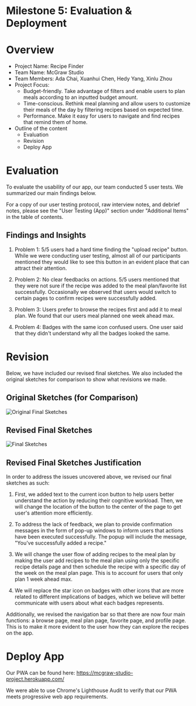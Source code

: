 # Milestone 5: Evaluation & Deployment

# Overview

- Project Name: Recipe Finder
- Team Name: McGraw Studio 
- Team Members: Ada Chai, Xuanhui Chen, Hedy Yang, Xinlu Zhou
- Project Focus:
    - Budget-friendly. Take advantage of filters and enable users to plan meals according to an inputted budget amount. 
    - Time-conscious. Rethink meal planning and allow users to customize their meals of the day by filtering recipes based on expected time. 
    - Performance. Make it easy for users to navigate and find recipes that remind them of home. 
- Outline of the content
    - Evaluation
    - Revision
    - Deploy App

# Evaluation

To evaluate the usability of our app, our team conducted 5 user tests. We summarized our main findings below. 

For a copy of our user testing protocol, raw interview notes, and debrief notes, please see the "User Testing (App)" section under "Additional Items" in the table of contents.

## Findings and Insights
1. Problem 1: 5/5 users had a hard time finding the "upload recipe" button. While we were conducting user testing, almost all of our participants mentioned they would like to see this button in an evident place that can attract their attention. 

2. Problem 2: No clear feedbacks on actions. 5/5 users mentioned that they were not sure if the recipe was added to the meal plan/favorite list successfully. Occasionally we observed that users would switch to certain pages to confirm recipes were successfully added. 

3. Problem 3: Users prefer to browse the recipes first and add it to meal plan. We found that our users meal planned one week ahead max.

4. Problem 4: Badges with the same icon confused users. One user said that they didn't understand why all the badges looked the same.

# Revision

Below, we have included our revised final sketches. We also included the original sketches for comparison to show what revisions we made.

## Original Sketches (for Comparison)
![Original Final Sketches](images/sketches/final_sketch.jpeg)

## Revised Final Sketches
![Final Sketches](images/sketches/revised_final_sketch.jpeg)

## Revised Final Sketches Justification

In order to address the issues uncovered above, we revised our final sketches as such:

1. First, we added text to the current icon button to help users better understand the action by reducing their cognitive workload. Then, we will change the location of the button to the center of the page to get user's attention more efficiently. 

2. To address the lack of feedback, we plan to provide confirmation messages in the form of pop-up windows to inform users that actions have been executed successfully. The popup will include the message, "You've successfully added a recipe." 

3. We will change the user flow of adding recipes to the meal plan by making the user add recipes to the meal plan using only the specific recipe details page and then schedule the recipe with a specific day of the week on the meal plan page. This is to account for users that only plan 1 week ahead max.

4. We will replace the star icon on badges with other icons that are more related to different implications of badges, which we believe will better communicate with users about what each badges represents.

Additionally, we revised the navigation bar so that there are now four main functions: a browse page, meal plan page, favorite page, and profile page. This is to make it more evident to the user how they can explore the recipes on the app.

# Deploy App

Our PWA can be found here: https://mcgraw-studio-project.herokuapp.com/

We were able to use Chrome's Lighthouse Audit to verify that our PWA meets progressive web app requirements.